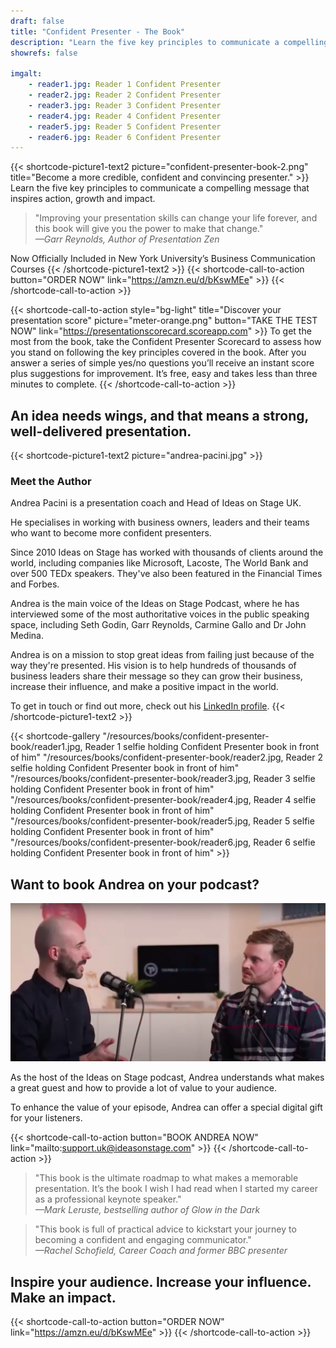 ```yaml
---
draft: false
title: "Confident Presenter - The Book"
description: "Learn the five key principles to communicate a compelling message that inspires action, growth and impact."
showrefs: false

imgalt:
    - reader1.jpg: Reader 1 Confident Presenter
    - reader2.jpg: Reader 2 Confident Presenter
    - reader3.jpg: Reader 3 Confident Presenter
    - reader4.jpg: Reader 4 Confident Presenter
    - reader5.jpg: Reader 5 Confident Presenter
    - reader6.jpg: Reader 6 Confident Presenter
---
```

{{< shortcode-picture1-text2 picture="confident-presenter-book-2.png" title="Become a more credible, confident and convincing presenter." >}}
Learn the five key principles to communicate a compelling message that inspires action, growth and impact.

> "Improving your presentation skills can change your life forever, and this book will give you the power to make that change."
<br /><i>—Garr Reynolds, Author of Presentation Zen</i>

Now Officially Included in New York University’s Business Communication Courses
{{< /shortcode-picture1-text2 >}}
{{< shortcode-call-to-action button="ORDER NOW" link="https://amzn.eu/d/bKswMEe" >}}
{{< /shortcode-call-to-action >}}

{{< shortcode-call-to-action style="bg-light" title="Discover your presentation score" picture="meter-orange.png" button="TAKE THE TEST NOW" link="https://presentationscorecard.scoreapp.com" >}}
To get the most from the book, take the Confident Presenter Scorecard to assess how you stand on following the key principles covered in the book. After you answer a series of simple yes/no questions you’ll receive an instant score plus suggestions for improvement. It’s free, easy and takes less than three minutes to complete.
{{< /shortcode-call-to-action >}}

## An idea needs wings, and that means a strong, well-delivered presentation.

{{< shortcode-picture1-text2 picture="andrea-pacini.jpg" >}}

### Meet the Author

Andrea Pacini is a presentation coach and Head of Ideas on Stage UK.

He specialises in working with business owners, leaders and their teams who want to become more confident presenters.

Since 2010 Ideas on Stage has worked with thousands of clients around the world, including companies like Microsoft, Lacoste, The World Bank and over 500 TEDx speakers. They've also been featured in the Financial Times and Forbes.

Andrea is the main voice of the Ideas on Stage Podcast, where he has interviewed some of the most authoritative voices in the public speaking space, including Seth Godin, Garr Reynolds, Carmine Gallo and Dr John Medina.

Andrea is on a mission to stop great ideas from failing just because of the way they're presented. His vision is to help hundreds of thousands of business leaders share their message so they can grow their business, increase their influence, and make a positive impact in the world.

To get in touch or find out more, check out his [LinkedIn profile](https://www.linkedin.com/in/apacini/). 
{{< /shortcode-picture1-text2 >}}

{{< shortcode-gallery
    "/resources/books/confident-presenter-book/reader1.jpg, Reader 1 selfie holding Confident Presenter book in front of him"
    "/resources/books/confident-presenter-book/reader2.jpg, Reader 2 selfie holding Confident Presenter book in front of him"
    "/resources/books/confident-presenter-book/reader3.jpg, Reader 3 selfie holding Confident Presenter book in front of him"
    "/resources/books/confident-presenter-book/reader4.jpg, Reader 4 selfie holding Confident Presenter book in front of him"
    "/resources/books/confident-presenter-book/reader5.jpg, Reader 5 selfie holding Confident Presenter book in front of him"
    "/resources/books/confident-presenter-book/reader6.jpg, Reader 6 selfie holding Confident Presenter book in front of him" >}}

## Want to book Andrea on your podcast? 

![Andrea talking](andrea-talking.jpg)

As the host of the Ideas on Stage podcast, Andrea understands what makes a great guest and how to provide a lot of value to your audience.

To enhance the value of your episode, Andrea can offer a special digital gift for your listeners.

{{< shortcode-call-to-action button="BOOK ANDREA NOW" link="mailto:support.uk@ideasonstage.com" >}}
{{< /shortcode-call-to-action >}}

> "This book is the ultimate roadmap to what makes a memorable presentation. It’s the book I wish I had read when I started my career as a professional keynote speaker." 
<br /><i>—Mark Leruste, bestselling author of Glow in the Dark</i>

> "This book is full of practical advice to kickstart your journey to becoming a confident and engaging communicator."
<br /><i>—Rachel Schofield, Career Coach and former BBC presenter</i>

## Inspire your audience. Increase your influence. Make an impact.

{{< shortcode-call-to-action button="ORDER NOW" link="https://amzn.eu/d/bKswMEe" >}}
{{< /shortcode-call-to-action >}}
